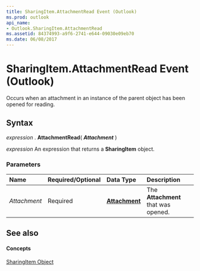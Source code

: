 ```yaml
---
title: SharingItem.AttachmentRead Event (Outlook)
ms.prod: outlook
api_name:
- Outlook.SharingItem.AttachmentRead
ms.assetid: 84374993-a9f6-2741-e644-09030e09eb70
ms.date: 06/08/2017
---
```



# SharingItem.AttachmentRead Event (Outlook)

Occurs when an attachment in an instance of the parent object has been opened for reading.


## Syntax

 _expression_ . **AttachmentRead**( **_Attachment_** )

 _expression_ An expression that returns a **SharingItem** object.


### Parameters



|**Name**|**Required/Optional**|**Data Type**|**Description**|
|:-----|:-----|:-----|:-----|
| _Attachment_|Required| **[Attachment](Outlook.Attachment.md)**|The  **Attachment** that was opened.|

## See also


#### Concepts


[SharingItem Object](Outlook.SharingItem.md)

